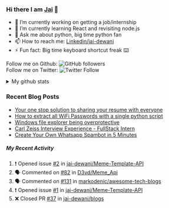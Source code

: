 
### Hi there I am [Jai](https://jaid.tech) 👋

- 🔭 I’m currently working on getting a job/internship
- 🌱 I’m currently learning React and revisiting node.js
- 💬 Ask me about python, big time python fan 
- 📫 How to reach me: [Linkedin/jai-dewani](https://www.linkedin.com/in/jai-dewani)
- ⚡ Fun fact: Big time keyboard shortcut freak :keyboard:

Follow me on Github: ![GitHub followers](https://img.shields.io/github/followers/jai-dewani?label=Follow&style=social)  
Follow me on Twitter: ![Twitter Follow](https://img.shields.io/twitter/follow/jai_dewani?label=Follow&style=social)  

<details>
  <summary>My github stats</summary>
  &nbsp;&nbsp;&nbsp;&nbsp;<img src="https://github-readme-stats.vercel.app/api?username=jai-dewani">
</details>  

### Recent Blog Posts
<!-- BLOG-POST-LIST:START -->
- [Your one stop solution to sharing your resume with everyone](https://jai-dewani.github.io/blogs/one-stop-solution-to-sharing-your-resume/)
- [How to extract all WiFi Passwords with a single python script](https://jai-dewani.github.io/blogs/extract-wifi-passwords/)
- [Windows file explorer being overprotective](https://jai-dewani.github.io/blogs/windows-file-structure/)
- [Carl Zeiss Interview Experience - FullStack Intern](https://jai-dewani.github.io/blogs/carl-zeiss-interview-experience/)
- [Create Your Own Whatsapp Spambot in 5 Minutes](https://jai-dewani.github.io/blogs/automate-whatsapp/)
<!-- BLOG-POST-LIST:END -->

##### My Recent Activity
<!--START_SECTION:activity-->
1. ❗️ Opened issue [#2](https://github.com/jai-dewani/Meme-Template-API/issues/2) in [jai-dewani/Meme-Template-API](https://github.com/jai-dewani/Meme-Template-API)
2. 🗣 Commented on [#82](https://github.com/D3vd/Meme_Api/issues/82) in [D3vd/Meme_Api](https://github.com/D3vd/Meme_Api)
3. 🗣 Commented on [#131](https://github.com/markodenic/awesome-tech-blogs/issues/131) in [markodenic/awesome-tech-blogs](https://github.com/markodenic/awesome-tech-blogs)
4. ❗️ Opened issue [#1](https://github.com/jai-dewani/Meme-Template-API/issues/1) in [jai-dewani/Meme-Template-API](https://github.com/jai-dewani/Meme-Template-API)
5. ❌ Closed PR [#37](https://github.com/jai-dewani/blogs/pull/37) in [jai-dewani/blogs](https://github.com/jai-dewani/blogs)
<!--END_SECTION:activity-->
